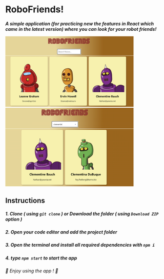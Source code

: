 # RoboFriends!
***A simple application (for practicing new the features in React which came in the latest version) where you can look for your robot friends!***

<img src="./images/1.PNG" width=400>
<img src="./images/2.PNG" width=400>

## Instructions
##### 1. Clone ***( using `git clone` )*** or Download the folder ***( using ***`Download ZIP`*** option )*** #####
##### 2. Open your code editor and add the project folder #####
##### 3. Open the terminal and install all required dependencies with ***`npm i`*** #####
##### 4. type ***`npm start`*** to start the app #####

###### 🤖 *Enjoy using the app !* 🤖 ######
